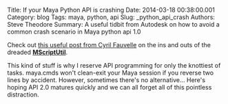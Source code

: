 Title: If your Maya Python API is crashing
Date: 2014-03-18 00:38:00.001
Category: blog
Tags: maya, python, api
Slug: _python_api_crash
Authors: Steve Theodore
Summary: A useful tidbit from Autodesk on how to avoid a common crash scenario in Maya python api 1.0

Check out [this useful post from Cyril Fauvelle](http://around-the-corner.typepad.com/adn/2013/03/possible-misuse-of-mscriptutil-in-maya.html#) on the ins and outs of the dreaded [**MScriptUtil**](http://www.chadvernon.com/blog/resources/maya-api-programming/mscriptutil/).  
  
This kind of stuff is why I reserve API programming for only the knottiest of tasks.  maya.cmds won't clean-exit your Maya session if you reverse two lines by accident.  However, sometimes there's no alternative...  Here's hoping API 2.0 matures quickly and we can all forget all of this pointless distraction.  
  


